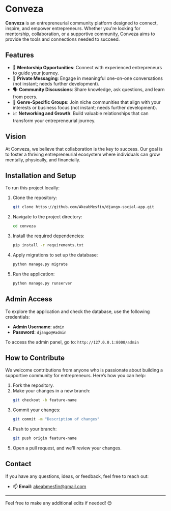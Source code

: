 # Conveza

**Conveza** is an entrepreneurial community platform designed to connect, inspire, and empower entrepreneurs. Whether you're looking for mentorship, collaboration, or a supportive community, Conveza aims to provide the tools and connections needed to succeed.

## Features
- 🌟 **Mentorship Opportunities**: Connect with experienced entrepreneurs to guide your journey.
- 💬 **Private Messaging**: Engage in meaningful one-on-one conversations (not instant; needs further development).
- 🗣️ **Community Discussions**: Share knowledge, ask questions, and learn from peers.
- 🎯 **Genre-Specific Groups**: Join niche communities that align with your interests or business focus (not instant; needs further development).
- 📈 **Networking and Growth**: Build valuable relationships that can transform your entrepreneurial journey.

## Vision
At Conveza, we believe that collaboration is the key to success. Our goal is to foster a thriving entrepreneurial ecosystem where individuals can grow mentally, physically, and financially.

## Installation and Setup
To run this project locally:

1. Clone the repository:
   ```bash
   git clone https://github.com/AkeabMesfin/django-social-app.git
   ```
2. Navigate to the project directory:
   ```bash
   cd conveza
   ```
3. Install the required dependencies:
   ```bash
   pip install -r requirements.txt
   ```
4. Apply migrations to set up the database:
   ```bash
   python manage.py migrate
   ```
5. Run the application:
   ```bash
   python manage.py runserver
   ```

## Admin Access
To explore the application and check the database, use the following credentials:
- **Admin Username**: `admin`
- **Password**: `django@#admin`

To access the admin panel, go to: `http://127.0.0.1:8000/admin`

## How to Contribute
We welcome contributions from anyone who is passionate about building a supportive community for entrepreneurs. Here’s how you can help:

1. Fork the repository.
2. Make your changes in a new branch:
   ```bash
   git checkout -b feature-name
   ```
3. Commit your changes:
   ```bash
   git commit -m "Description of changes"
   ```
4. Push to your branch:
   ```bash
   git push origin feature-name
   ```
5. Open a pull request, and we'll review your changes.

## Contact
If you have any questions, ideas, or feedback, feel free to reach out:
- 📫 **Email**: akeabmesfin@gmail.com

---

Feel free to make any additional edits if needed! 😊
